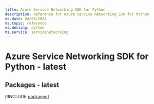 ```yaml
---
title: Azure Service Networking SDK for Python
description: Reference for Azure Service Networking SDK for Python
ms.date: 04/03/2024
ms.topic: reference
ms.devlang: python
ms.service: servicenetworking
---
```

# Azure Service Networking SDK for Python - latest
## Packages - latest
[!INCLUDE [packages](service-networking-index.md)]